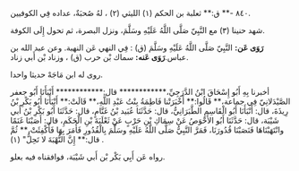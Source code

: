 ٨٤٠ -** ق:** ثعلبة بن الحكم (١) الليثي (٢) ، لهُ صُحبَةٌ، عداده فِي الكوفيين.

شهد حنينا (٣) مع النَّبِيّ صَلَّى اللَّهُ عَلَيْهِ وسَلَّمَ، ونزل البصرة، ثم تحول إِلَى الكوفة.

**رَوَى عَن:** النَّبِيّ صَلَّى اللَّهُ عَلَيْهِ وسَلَّمَ (ق) : فِي النهي عَن النهبة. وعن عبد الله بن عباس.**رَوَى عَنه:** سماك بْن حرب (ق) ، وزناد بْن أَبي زناد.

روى له ابن مَاجَهْ حديثا واحدا.

أخبرنا بِهِ أَبُو إِسْحَاقَ ابْنُ الدَّرَجِيِّ،************ قال:************ أَنْبَأَنَا أَبُو جعفر الصَّيْدَلانِيّ فِي جماعة،** قَالُوا:** أَخْبَرَتْنا فَاطِمَةُ بِنْتُ عَبْدِ اللَّهِ،** قَالَتْ:** أَنْبَأَنَا أَبُو بَكْرِ بْنُ رِيذَةَ، قال: أَنْبَأَنَا أَبُو الْقَاسِمِ الطَّبَرَانِيُّ، قال: حَدَّثَنَا عُبَيد بْنُ غَنَّامٍ، قال: حَدَّثَنَا أَبُو بَكْرِ بْنُ أَبي شَيْبَة، قال: حَدَّثَنَا أَبُو الأَحْوَصُ عَنْ سِمَاكِ بْنِ حَرْبٍ عَنْ ثَعْلَبَةَ بْنِ الْحَكَمِ، قال: أَصَبْنَا غَنَمًا وانْتَهَبْنَاهَا فَنَصَبْنَا قُدُورَنَا، فَمَرَّ النَّبِيُّ صَلَّى اللَّهُ عَلَيْهِ وسَلَّمَ بِالْقُدُورِ فَأَمَرَ بِهَا فَأُكْفِئَتْ،** ثُمَّ قال:** إِنَّ النُّهْبَةَ لا تَحِلُّ" (١) .

رواه عَن أَبِي بَكْر بْن أَبي شَيْبَة، فوافقناه فيه بعلو.